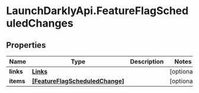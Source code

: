 # LaunchDarklyApi.FeatureFlagScheduledChanges

## Properties
Name | Type | Description | Notes
------------ | ------------- | ------------- | -------------
**links** | [**Links**](Links.md) |  | [optional] 
**items** | [**[FeatureFlagScheduledChange]**](FeatureFlagScheduledChange.md) |  | [optional] 


